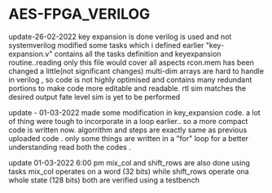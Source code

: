 # AES-FPGA_VERILOG
update-26-02-2022
key expansion is done
verilog is used and not systemverilog
modified some tasks which i defined earlier
"key-expansion.v" contains all the tasks definition and keyexpansion routine..reading only this file would cover all aspects
rcon.mem has been changed a little(not significant changes)
multi-dim arrays are hard to handle in verilog , so code is not highly optimised and contains many redundant portions to make code more editable and readable.
rtl sim matches the desired output
fate level sim is yet to be performed

update - 01-03-2022
made some modification in key_expansion code.
a lot of thing were tough to incorporate in a loop earlier..
so a more compact code is written now. algorrithm and steps are exactly same as previous uploaded code . only some things are written in a "for" loop
for a better understanding read both the codes .


update 01-03-2022  6:00 pm
mix_col and shift_rows are also done using tasks 
mix_col operates on a word (32 bits) while shift_rows operate ona whole state (128 bits)
both are verified using a testbench
